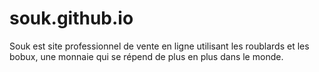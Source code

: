 # souk.github.io
Souk est site professionnel de vente en ligne utilisant les roublards et les bobux, une monnaie qui se répend de plus en plus dans le monde.
